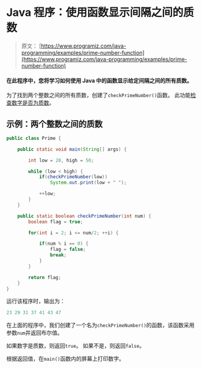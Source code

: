 # Java 程序：使用函数显示间隔之间的质数

> 原文： [https://www.programiz.com/java-programming/examples/prime-number-function](https://www.programiz.com/java-programming/examples/prime-number-function)

#### 在此程序中，您将学习如何使用 Java 中的函数显示给定间隔之间的所有质数。

为了找到两个整数之间的所有质数，创建了`checkPrimeNumber()`函数。 此功能[检查数字是否为质数](/java-programming/examples/prime-number "Check prime number in Java")。

## 示例：两个整数之间的质数

```java
public class Prime {

    public static void main(String[] args) {

        int low = 20, high = 50;

        while (low < high) {
            if(checkPrimeNumber(low))
                System.out.print(low + " ");

            ++low;
        }
    }

    public static boolean checkPrimeNumber(int num) {
        boolean flag = true;

        for(int i = 2; i <= num/2; ++i) {

            if(num % i == 0) {
                flag = false;
                break;
            }
        }

        return flag;
    }
}
```

运行该程序时，输出为：

```java
23 29 31 37 41 43 47 
```

在上面的程序中，我们创建了一个名为`checkPrimeNumber()`的函数，该函数采用参数`num`并返回布尔值。

如果数字是质数，则返回`true`。 如果不是，则返回`false`。

根据返回值，在`main()`函数内的屏幕上打印数字。